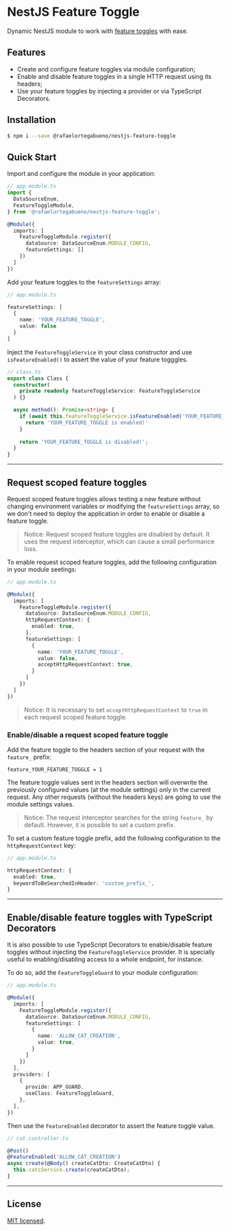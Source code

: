 # NestJS Feature Toggle

Dynamic NestJS module to work with [feature toggles](https://martinfowler.com/articles/feature-toggles.html) with ease.

## Features

- Create and configure feature toggles via module configuration;
- Enable and disable feature toggles in a single HTTP request using its headers;
- Use your feature toggles by injecting a provider or via TypeScript Decorators.

## Installation

```bash
$ npm i --save @rafaelortegabueno/nestjs-feature-toggle
```

## Quick Start

Import and configure the module in your application:

```typescript
// app.module.ts
import {
  DataSourceEnum,
  FeatureToggleModule,
} from '@rafaelortegabueno/nestjs-feature-toggle';

@Module({
  imports: [
    FeatureToggleModule.register({
      dataSource: DataSourceEnum.MODULE_CONFIG,
      featureSettings: []
    })
  ]
})
```

Add your feature toggles to the `featureSettings` array:

```typescript
// app.module.ts

featureSettings: [
  {
    name: 'YOUR_FEATURE_TOGGLE',
    value: false
  }
]
```

Inject the `FeatureToggleService` in your class constructor and use `isFeatureEnabled()` 
to assert the value of your feature togggles.

```typescript
// class.ts
export class Class {
  constructor(
    private readonly featureToggleService: FeatureToggleService
  ) {}

  async method(): Promise<string> {
    if (await this.featureToggleService.isFeatureEnabled('YOUR_FEATURE_TOGGLE')) {
      return 'YOUR_FEATURE_TOGGLE is enabled!'
    }
    
    return 'YOUR_FEATURE_TOGGLE is disabled!';
  }
}
```
---
## Request scoped feature toggles

Request scoped feature toggles allows testing a new feature without changing environment variables or 
modifying the `featureSettings` array, so we don't need to deploy the application in order to enable or disable a feature toggle.

>Notice: Request scoped feature toggles are disabled by default. It uses the request interceptor, which can cause a small performance loss.

To enable request scoped feature toggles, add the following configuration in your module seetings:

```typescript
// app.module.ts

@Module({
  imports: [
    FeatureToggleModule.register({
      dataSource: DataSourceEnum.MODULE_CONFIG,
      httpRequestContext: {
        enabled: true,
      },
      featureSettings: [
        {
          name: 'YOUR_FEATURE_TOGGLE',
          value: false,
          acceptHttpRequestContext: true,
        }
      ]
    })
  ]
})
```
> Notice: It is necessary to set `acceptHttpRequestContext` to `true` in each request scoped feature toggle.

### Enable/disable a request scoped feature toggle 
Add the feature toggle to the headers section of your request with the `feature_` prefix:
```text
feature_YOUR_FEATURE_TOGGLE = 1
```

The feature toggle values sent in the headers section will overwrite the previously configured values (at the module settings) only in the
current request. Any other requests (without the headers keys) are going to use the module settings values.

> Notice: The request interceptor searches for the string `feature_` by default. However, it is possible to set a custom
> prefix.

To set a custom feature toggle prefix, add the following configuration to the `httpRequestContext` key:

```typescript
// app.module.ts

httpRequestContext: {
  enabled: true,
  keywordToBeSearchedInHeader: 'custom_prefix_',
}
```
---

## Enable/disable feature toggles with TypeScript Decorators

It is also possible to use TypeScript Decorators to enable/disable feature toggles without 
injecting the `FeatureToggleService` provider. It is specially useful to enabling/disabling access to a whole endpoint, for instance.

To do so, add the `FeatureToggleGuard` to your module configuration:
```typescript
// app.module.ts

@Module({
  imports: [
    FeatureToggleModule.register({
      dataSource: DataSourceEnum.MODULE_CONFIG,
      featureSettings: [
        {
          name: 'ALLOW_CAT_CREATION',
          value: true,
        }
      ]
    })
  ],
  providers: [
    {
      provide: APP_GUARD,
      useClass: FeatureToggleGuard,
    },
  ],
})
```
Then use the `FeatureEnabled` decorator to assert the feature toggle value.

```typescript
// cat.controller.ts

@Post()
@FeatureEnabled('ALLOW_CAT_CREATION')
async create(@Body() createCatDto: CreateCatDto) {
  this.catsService.create(createCatDto);
}
```
---
## License

[MIT licensed](LICENSE).
